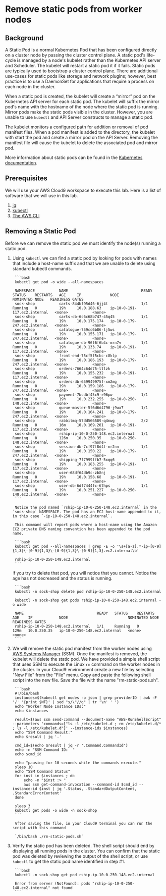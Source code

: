 # Remove static pods from worker nodes

## Background

A Static Pod is a normal Kubernetes Pod that has been configured directly on a cluster node by passing the cluster control plane. A static pod's life-cycle is managed by a node's kubelet rather than the Kubernetes API server and Scheduler. The kubelet will restart a static pod it if it fails. Static pods are typically used to bootstrap a cluster control plane. There are additional use-cases for static pods like storage and network plugins; however, best practice is to use a DaemonSet for applications that require a process on each node in the cluster.

When a static pod is created, the kubelet will create a &ldquo;mirror&rdquo; pod on the Kubernetes API server for each static pod. The kubelet will suffix the mirror pod's name with the hostname of the node where the static pod is running. Mirror pods make the static pods visible in the cluster. However, you are unable to use `kubectl` and API Server constructs to manage a static pod.

The kubelet monitors a configured path for addition or removal of pod manifest files. When a pod manifest is added to the directory, the kubelet with start the pod and create a mirror pod on the API Server. Removing the manifest file will cause the kubelet to delete the associated pod and mirror pod.

More information about static pods can be found in the [Kubernetes documentation](https://kubernetes.io/docs/tasks/configure-pod-container/static-pod/ "static pod documentation").

## Prerequisites

We will use your AWS Cloud9 workspace to execute this lab. Here is a list of software that we will use in this lab.

1. [jq](https://www.eksworkshop.com/020_prerequisites/k8stools/#install-jq-envsubst-from-gnu-gettext-utilities-and-bash-completion "jq and other tools")
2. [kubectl](https://www.eksworkshop.com/020_prerequisites/k8stools/#install-kubectl "install kubectl")
3. [The AWS CLI](https://www.eksworkshop.com/020_prerequisites/k8stools/#update-awscli "AWS CLI installation")

## Removing a Static Pod

Before we can remove the static pod we must identify the node(s) running a static pod.

1. Using `kubectl` we can find a static pod by looking for pods with names that include a host-name suffix and that we are unable to delete using standard kubectl commands.

        ```bash
        kubectl get pod -o wide --all-namespaces

        NAMESPACE           NAME                                 READY   STATUS    RESTARTS   AGE     IP             NODE                           NOMINATED NODE   READINESS GATES
        sock-shop           carts-844bf95d46-6jj4t               1/1     Running   0          19h     10.0.188.63    ip-10-0-191-117.ec2.internal   <none>           <none>
        sock-shop           carts-db-6c6c68b747-45q45            1/1     Running   0          19h     10.0.175.174   ip-10-0-179-247.ec2.internal   <none>           <none>
        sock-shop           catalogue-759cc6b86-lj5ws            1/1     Running   0          19h     10.0.155.171   ip-10-0-179-247.ec2.internal   <none>           <none>
        sock-shop           catalogue-db-96f6f6b4c-mrn7v         1/1     Running   0          19h     10.0.133.74    ip-10-0-191-117.ec2.internal   <none>           <none>
        sock-shop           front-end-75cf5f5cbc-c8klp           1/1     Running   0          19h     10.0.186.193   ip-10-0-179-247.ec2.internal   <none>           <none>
        sock-shop           orders-7664c64d75-lllzk              1/1     Running   0          19h     10.0.155.232   ip-10-0-191-117.ec2.internal   <none>           <none>
        sock-shop           orders-db-659949975f-xm2mg           1/1     Running   0          19h     10.0.159.186   ip-10-0-179-247.ec2.internal   <none>           <none>
        sock-shop           payment-7bcdbf45c9-r96pw             1/1     Running   0          19h     10.0.232.255   ip-10-0-250-148.ec2.internal   <none>           <none>
        sock-shop           queue-master-5f6d6d4796-j9wx7        1/1     Running   0          19h     10.0.164.241   ip-10-0-179-247.ec2.internal   <none>           <none>
        sock-shop           rabbitmq-57dd566589-q4nwg            2/2     Running   0          16m     10.0.169.201   ip-10-0-191-117.ec2.internal   <none>           <none>
        sock-shop           rship-ip-10-0-250-148.ec2.internal   1/1     Running   0          126m    10.0.250.35    ip-10-0-250-148.ec2.internal   <none>           <none>
        sock-shop           session-db-7cf97f8d4f-nr2nn          1/1     Running   0          19h     10.0.150.22    ip-10-0-179-247.ec2.internal   <none>           <none>
        sock-shop           shipping-7f7999ffb7-5xqq6            1/1     Running   0          19h     10.0.183.255   ip-10-0-191-117.ec2.internal   <none>           <none>
        sock-shop           user-68df64db9c-zb8nj                1/1     Running   0          19h     10.0.158.68    ip-10-0-191-117.ec2.internal   <none>           <none>
        sock-shop           user-db-6df7444fc-67hps              1/1     Running   0          19h     10.0.251.227   ip-10-0-250-148.ec2.internal   <none>           <none>
        ```

        Notice the pod named `rship-ip-10-0-250-148.ec2.internal` in the `sock-shop` NAMESPACE. The pod has an EC2 host-name appended to it, in this case `-ip-10-0-250-148.ec2.internal`.

        This command will report pods where a host-name using the Amazon EC2 private DNS naming convention has been appended to the pod name.

        ```bash
        kubectl get pod --all-namespaces | grep -E -o '\s+[a-z].*-ip-[0-9]{1,3}\-[0-9]{1,3}\-[0-9]{1,3}\-[0-9]{1,3}.ec2.internal\b'

        rship-ip-10-0-250-148.ec2.internal
        ```

    If you try to delete that pod, you will notice that you cannot. Notice the age has not decreased and the status is running.

        ```bash
        kubectl -n sock-shop delete pod rship-ip-10-0-250-148.ec2.internal

        kubectl -n sock-shop get pods rship-ip-10-0-250-148.ec2.internal -o wide

        NAME                                 READY   STATUS    RESTARTS   AGE    IP            NODE                           NOMINATED NODE   READINESS GATES
        rship-ip-10-0-250-148.ec2.internal   1/1     Running   0          129m   10.0.250.35   ip-10-0-250-148.ec2.internal   <none>           <none>
        ```

2. We will remove the static pod manifest from the worker nodes using [AWS Systems Manager](https://docs.aws.amazon.com/systems-manager/latest/userguide/what-is-systems-manager.html "AWS SSM Documentation") (SSM). Once the manifest is removed, the kubelet will delete the static pod. We have provided a simple shell script that uses SSM to execute the Linux `rm` command on the worker nodes in the cluster. In your Cloud9 environment create a new file by selecting "New File" from the "File" menu. Copy and paste the following shell script into the new file. Save the file with the name "rm-static-pods.sh".

        ```bash
        #!/bin/bash
        instances=$(kubectl get nodes -o json | grep providerID | awk -F '/' '{print $NF}' | sed "s/\"//g" | tr '\n' ' ')
        echo "Worker Node Instance IDs:"
        echo $instances

        result=$(aws ssm send-command --document-name "AWS-RunShellScript" --parameters 'commands=["ls -l /etc/kubelet.d ; rm /etc/kubelet.d/* ; ls -l /etc/kubelet.d"]' --instance-ids $instances)
        echo "SSM Command Result:"
        echo $result | jq '.'

        cmd_id=$(echo $result | jq -r '.Command.CommandId')
        echo -n "SSM Command ID:  "
        echo $cmd_id

        echo "pausing for 10 seconds while the commands execute."
        sleep 10
        echo "SSM Command Status"
        for inst in $instances ; do
            echo -n "$inst :> "
            aws ssm get-command-invocation --command-id $cmd_id --instance-id $inst | jq '.Status, .StandardOutputContent, .StandardErrorContent'
        done

        sleep 3
        kubectl get pods -o wide -n sock-shop
        ```

        After saving the file, in your Cloud9 terminal you can run the script with this command

        `/bin/bash ./rm-static-pods.sh`

3. Verify the static pod has been deleted. The shell script should end by displaying all running pods in the cluster. You can confirm that the static pod was deleted by reviewing the output of the shell script, or use `kubectl` to get the static pod name identified in step #1.

        ```bash
        kubectl -n sock-shop get pod rship-ip-10-0-250-148.ec2.internal

        Error from server (NotFound): pods "rship-ip-10-0-250-148.ec2.internal" not found
        ```
